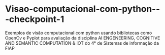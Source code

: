 # Visao-computacional-com-python---checkpoint-1
Exemplos de visão computacional com python usando bibliotecas como OpenCv e Pyplot para avaliação da disciplina  AI ENGENEERING, COGNITIVE AND SEMANTIC COMPUTATION &amp; IOT  do 4° de Sistemas de informação da FIAP
